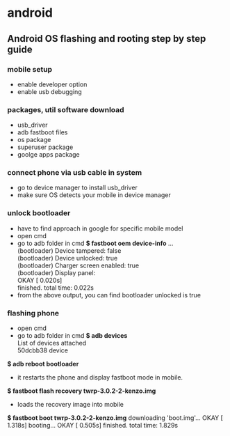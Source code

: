 # android

## Android OS flashing and rooting step by step guide
### mobile setup
- enable developer option
- enable usb debugging

### packages, util software download
- usb_driver
- adb fastboot files
- os package
- superuser package
- goolge apps package

### connect phone via usb cable in system
 - go to device manager to install usb_driver
 - make sure OS detects your mobile in device manager

### unlock bootloader
- have to find approach in google for specific mobile model
- open cmd
- go to adb folder in cmd
  __$ fastboot oem device-info__
    ...  
    (bootloader)    Device tampered: false  
    (bootloader)    Device unlocked: true  
    (bootloader)    Charger screen enabled: true  
    (bootloader)    Display panel:  
    OKAY [  0.020s]  
    finished. total time: 0.022s  
- from the above output, you can find bootloader unlocked is true

### flashing phone
 - open cmd
 - go to adb folder in cmd
  __$ adb devices__  
    List of devices attached  
    50dcbb38        device  

  __$ adb reboot bootloader__  
  - it restarts the phone and display fastboot mode in mobile.

  __$ fastboot flash recovery twrp-3.0.2-2-kenzo.img__
   - loads the recovery image into mobile

  __$ fastboot boot twrp-3.0.2-2-kenzo.img__
    downloading 'boot.img'...
    OKAY [  1.318s]
    booting...
    OKAY [  0.505s]
    finished. total time: 1.829s

